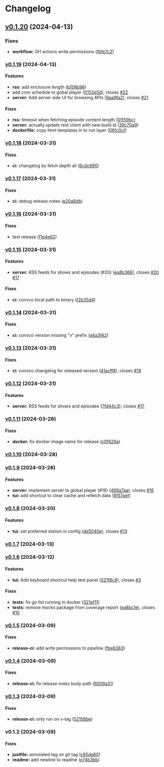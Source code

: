 # Changelog

## [v0.1.20](https://github.com/jj-style/gobal-player/compare/v0.1.19...HEAD) (2024-04-13)

### Fixes

* **workflow:** GH actions write permissions
([fbfe7c2](https://github.com/jj-style/gobal-player/commit/fbfe7c2ff436e04d2e46e7fd23113e8492507444))

### [v0.1.19](https://github.com/jj-style/gobal-player/compare/v0.1.18...v0.1.19) (2024-04-13)

#### Features

* **rss:** add enclosure length
([b158b96](https://github.com/jj-style/gobal-player/commit/b158b963e12ac998dd25a711346a761dc6415c0e))
* add cron schedule to gobal player
([0153e5d](https://github.com/jj-style/gobal-player/commit/0153e5df3a293e3a3e7c55265919b4c06f82d85c)),
closes [#22](https://github.com/jj-style/gobal-player/issues/22)
* **server:** Add server side UI for browsing APIs
([9aa9fa2](https://github.com/jj-style/gobal-player/commit/9aa9fa2748fb59aaceb871f9db53a862d57a0eff)),
closes [#21](https://github.com/jj-style/gobal-player/issues/21)

#### Fixes

* **rss:** timeout when fetching episode content length
([01f59bc](https://github.com/jj-style/gobal-player/commit/01f59bc4ee656b2e71f35cd9f2835a76ea2f555f))
* **server:** actually update rest client with new build id
([39c70a9](https://github.com/jj-style/gobal-player/commit/39c70a92cfe5b627f9bf9fea1dbacc7e56cafcac))
* **dockerfile:** copy html templates in to run layer
([06fc0cf](https://github.com/jj-style/gobal-player/commit/06fc0cf6ab3397b1fdab2b0b926ed517eefc4d8e))

### [v0.1.18](https://github.com/jj-style/gobal-player/compare/v0.1.17...v0.1.18) (2024-03-31)

#### Fixes

* **ci:** changelog by fetch depth all
([6cdc690](https://github.com/jj-style/gobal-player/commit/6cdc6902f766ce57684fd8e90579ea36733001a4))

### [v0.1.17](https://github.com/jj-style/gobal-player/compare/v0.1.16...v0.1.17) (2024-03-31)

#### Fixes

* **ci:** debug release notes
([e20a8db](https://github.com/jj-style/gobal-player/commit/e20a8dbd5ed2aef1ba0d157dd7d04fa8e9669d13))

### [v0.1.16](https://github.com/jj-style/gobal-player/compare/v0.1.15...v0.1.16) (2024-03-31)

#### Fixes

* test release
([f1e4e62](https://github.com/jj-style/gobal-player/commit/f1e4e621c3f998f4d49c1ec813752eb37f70cc6c))

### [v0.1.15](https://github.com/jj-style/gobal-player/compare/v0.1.14...v0.1.15) (2024-03-31)

#### Features

* **server:** RSS feeds for shows and episodes (#20)
([ea8b366](https://github.com/jj-style/gobal-player/commit/ea8b3662a5ec915ab3d6f77fe57e37c258cd3526)),
closes [#20](https://github.com/jj-style/gobal-player/issues/20)
[#17](https://github.com/jj-style/gobal-player/issues/17)

#### Fixes

* **ci:** convco local path to binary
([f2b35d4](https://github.com/jj-style/gobal-player/commit/f2b35d4ef8d57f7557da50f385bc2e69ea76afdd))

### [v0.1.14](https://github.com/jj-style/gobal-player/compare/v0.1.13...v0.1.14) (2024-03-31)

#### Fixes

* **ci:** convco version missing "v" prefix
([a4a3f42](https://github.com/jj-style/gobal-player/commit/a4a3f42a24e8e6586949460f86f27ff2c8357174))

### [v0.1.13](https://github.com/jj-style/gobal-player/compare/v0.1.12...v0.1.13) (2024-03-31)

#### Fixes

* **ci:** convco changelog for released version
([41acff8](https://github.com/jj-style/gobal-player/commit/41acff8c46c254811ece31ea4dfb219dffafade3)),
closes [#19](https://github.com/jj-style/gobal-player/issues/19)

### [v0.1.12](https://github.com/jj-style/gobal-player/compare/v0.1.11...v0.1.12) (2024-03-31)

#### Features

* **server:** RSS feeds for shows and episodes
([7fd44c3](https://github.com/jj-style/gobal-player/commit/7fd44c37336df966d6f271557c1201d57c718bab)),
closes [#17](https://github.com/jj-style/gobal-player/issues/17)

### [v0.1.11](https://github.com/jj-style/gobal-player/compare/v0.1.10...v0.1.11) (2024-03-28)

#### Fixes

* **docker:** fix docker image name for release
([c0f829a](https://github.com/jj-style/gobal-player/commit/c0f829a65afb5f1a69e92748e018d9185a7800b5))

### [v0.1.10](https://github.com/jj-style/gobal-player/compare/v0.1.9...v0.1.10) (2024-03-28)

### [v0.1.9](https://github.com/jj-style/gobal-player/compare/v0.1.8...v0.1.9) (2024-03-28)

#### Features

* **server:** implement server to global player (#16)
([469a7aa](https://github.com/jj-style/gobal-player/commit/469a7aa72a6dcd0b8248070da810c9a097f51b15)),
closes [#16](https://github.com/jj-style/gobal-player/issues/16)
* **tui:** add shortcut to clear cache and refetch data
([8f57aef](https://github.com/jj-style/gobal-player/commit/8f57aef220df3b6799ba371e8961dcc2ac4474de))

### [v0.1.8](https://github.com/jj-style/gobal-player/compare/v0.1.7...v0.1.8) (2024-03-20)

#### Features

* **tui:** set preferred station in config
([de5040e](https://github.com/jj-style/gobal-player/commit/de5040eb7799b98f85b0a6f8107b22dcf7511a85)),
closes [#13](https://github.com/jj-style/gobal-player/issues/13)

### [v0.1.7](https://github.com/jj-style/gobal-player/compare/v0.1.6...v0.1.7) (2024-03-13)

### [v0.1.6](https://github.com/jj-style/gobal-player/compare/v0.1.5...v0.1.6) (2024-03-12)

#### Features

* **tui:** Add keyboard shortcut help text panel
([021f8c8](https://github.com/jj-style/gobal-player/commit/021f8c8bc193c7f98f323faf197737ca02cb69c7)),
closes [#3](https://github.com/jj-style/gobal-player/issues/3)

#### Fixes

* **tests:** fix go list running in docker
([321ef11](https://github.com/jj-style/gobal-player/commit/321ef1122c1ed71f2c99987eedd5573beb370a7c))
* **tests:** remove mocks package from coverage report
([ea8bc1e](https://github.com/jj-style/gobal-player/commit/ea8bc1e715d8381eb2f5714175f2bd3fe4966383)),
closes [#10](https://github.com/jj-style/gobal-player/issues/10)

### [v0.1.5](https://github.com/jj-style/gobal-player/compare/v0.1.4...v0.1.5) (2024-03-09)

#### Fixes

* **release-ci:** add write permissions to pipeline
([fbe6383](https://github.com/jj-style/gobal-player/commit/fbe6383f7e9c69ff3fece52e645165471f72beed))

### [v0.1.4](https://github.com/jj-style/gobal-player/compare/v0.1.3...v0.1.4) (2024-03-09)

#### Fixes

* **release-ci:** fix release notes body path
([6009a31](https://github.com/jj-style/gobal-player/commit/6009a3105b70ed13875d101e15a0211d50f7ec9b))

### [v0.1.3](https://github.com/jj-style/gobal-player/compare/v0.1.2...v0.1.3) (2024-03-09)

#### Fixes

* **release-ci:** only run on v-tag
([52158be](https://github.com/jj-style/gobal-player/commit/52158be5443cde230e36b603e4a323a17577d2c9))

### v0.1.2 (2024-03-09)

#### Fixes

* **justfile:** annotated tag on git tag
([c85da80](https://github.com/jj-style/gobal-player/commit/c85da803437acd043177460d73ea8f688430be06))
* **readme:** add newline to readme
([e74b3bb](https://github.com/jj-style/gobal-player/commit/e74b3bbc75b5cc4da3e53bfb507fe1b331e691d9))
